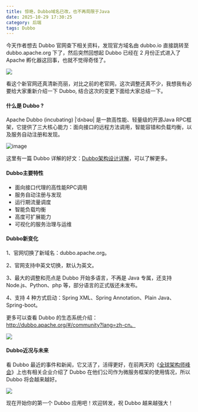 ```yaml
---
title: 惊艳，Dubbo域名已改，也不再局限于Java
date: 2025-10-29 17:30:25
category: 后端
tags: Dubbo
---
```


今天作者想去 Dubbo 官网查下相关资料，发现官方域名由 dubbo.io 直接跳转至 dubbo.apache.org 下了，然后突然回想起 Dubbo 已经在 2 月份正式进入了 Apache 孵化器这回事，也就不觉得奇怪了。

![](http://img.javastack.cn/18-7-9/56099502.jpg)

看这个新官网还真清新亮丽，对比之前的老官网，这次调整还真不少，我想我有必要给大家重新介绍一下 Dubbo, 结合这次的变更下面给大家总结一下。

#### 什么是 Dubbo ?

Apache Dubbo (incubating) |ˈdʌbəʊ| 是一款高性能、轻量级的开源Java RPC框架，它提供了三大核心能力：面向接口的远程方法调用，智能容错和负载均衡，以及服务自动注册和发现。

![image](http://img.javastack.cn/18-7-9/39131991.jpg)

这里有一篇 Dubbo 详解的好文：[Dubbo架构设计详解](https://mp.weixin.qq.com/s/q8S3Ihas0KXVMfbdNjau0w)，可以了解更多。

#### Dubbo主要特性

- 面向接口代理的高性能RPC调用
- 服务自动注册与发现
- 运行期流量调度
- 智能负载均衡
- 高度可扩展能力
- 可视化的服务治理与运维

#### Dubbo新变化

1、官网切换了新域名：dubbo.apache.org。

2、官网支持中英文切换，默认为英文。

3、最大的调整和亮点是 Dubbo 开始多语言，不再是 Java 专属，还支持 Node.js、Python、php 等，部分语言的正式版还未发布。

4、支持 4 种方式启动：Spring XML、Spring Annotation、Plain Java、Spring-boot。

更多可以查看 Dubbo 的生态系统介绍：http://dubbo.apache.org/#/community?lang=zh-cn。

![](http://img.javastack.cn/18-7-9/54361098.jpg)

#### Dubbo近况与未来

看 Dubbo 最近的事件和新闻，它又活了，活得更好，在前两天的《[全球架构师峰会](https://mp.weixin.qq.com/s/XdlYAOA83uvgJiwypoeL0w)》上也有相关企业介绍了 Dubbo 在他们公司作为微服务框架的使用情况，所以 Dubbo 将会越来越好。

![](http://img.javastack.cn/18-7-9/36350632.jpg)

现在开始你的第一个 Dubbo 应用吧！欢迎转发，祝 Dubbo 越来越强大！

